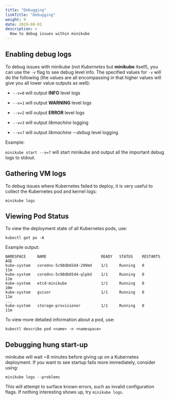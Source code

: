 ```yaml
---
title: "Debugging"
linkTitle: "Debugging"
weight: 9
date: 2019-08-01
description: >
  How to debug issues within minikube
---
```


## Enabling debug logs

To debug issues with minikube (not *Kubernetes* but **minikube** itself), you can use the `-v` flag to see debug level info.  The specified values for `-v` will do the following (the values are all encompassing in that higher values will give you all lower value outputs as well):

* `--v=0` will output **INFO** level logs
* `--v=1` will output **WARNING** level logs
* `--v=2` will output **ERROR** level logs

* `--v=3` will output *libmachine* logging
* `--v=7` will output *libmachine --debug* level logging

Example:

`minikube start --v=7` will start minikube and output all the important debug logs to stdout.

## Gathering VM logs

To debug issues where Kubernetes failed to deploy, it is very useful to collect the Kubernetes pod and kernel logs:

```shell
minikube logs
```

## Viewing Pod Status

To view the deployment state of all Kubernetes pods, use:

```shell
kubectl get po -A
```

Example output:

```shell
NAMESPACE     NAME                        READY   STATUS    RESTARTS   AGE
kube-system   coredns-5c98db65d4-299md    1/1     Running   0          11m
kube-system   coredns-5c98db65d4-qlpkd    1/1     Running   0          11m
kube-system   etcd-minikube               1/1     Running   0          10m
kube-system   gvisor                      1/1     Running   0          11m
...
kube-system   storage-provisioner         1/1     Running   0          11m
```

To view more detailed information about a pod, use:

```shell
kubectl describe pod <name> -n <namespace>
```

## Debugging hung start-up

minikube will wait ~8 minutes before giving up on a Kubernetes deployment. If you want to see startup fails more immediately, consider using:

```shell
minikube logs --problems
```

This will attempt to surface known errors, such as invalid configuration flags. If nothing interesting shows up, try `minikube logs`.

